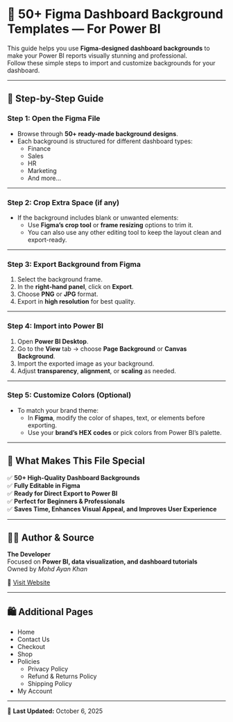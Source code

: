 # 🧩 50+ Figma Dashboard Background Templates — For Power BI

This guide helps you use **Figma-designed dashboard backgrounds** to make your Power BI reports visually stunning and professional.  
Follow these simple steps to import and customize backgrounds for your dashboard.

---

## 🚀 Step-by-Step Guide

### **Step 1: Open the Figma File**
- Browse through **50+ ready-made background designs**.
- Each background is structured for different dashboard types:
  - Finance  
  - Sales  
  - HR  
  - Marketing  
  - And more…

---

### **Step 2: Crop Extra Space (if any)**
- If the background includes blank or unwanted elements:
  - Use **Figma’s crop tool** or **frame resizing** options to trim it.
  - You can also use any other editing tool to keep the layout clean and export-ready.

---

### **Step 3: Export Background from Figma**
1. Select the background frame.  
2. In the **right-hand panel**, click on **Export**.  
3. Choose **PNG** or **JPG** format.  
4. Export in **high resolution** for best quality.

---

### **Step 4: Import into Power BI**
1. Open **Power BI Desktop**.  
2. Go to the **View** tab → choose **Page Background** or **Canvas Background**.  
3. Import the exported image as your background.  
4. Adjust **transparency**, **alignment**, or **scaling** as needed.

---

### **Step 5: Customize Colors (Optional)**
- To match your brand theme:
  - In **Figma**, modify the color of shapes, text, or elements before exporting.  
  - Use your **brand’s HEX codes** or pick colors from Power BI’s palette.

---

## 🎨 What Makes This File Special

✅ **50+ High-Quality Dashboard Backgrounds**  
✅ **Fully Editable in Figma**  
✅ **Ready for Direct Export to Power BI**  
✅ **Perfect for Beginners & Professionals**  
✅ **Saves Time, Enhances Visual Appeal, and Improves User Experience**

---

## 🧑‍💻 Author & Source
**The Developer**  
Focused on **Power BI, data visualization, and dashboard tutorials**  
Owned by *Mohd Ayan Khan*  

🔗 [Visit Website](https://thedeveloperyt.com/product/50-figma-templates/)  

---

## 🛍️ Additional Pages
- Home  
- Contact Us  
- Checkout  
- Shop  
- Policies  
  - Privacy Policy  
  - Refund & Returns Policy  
  - Shipping Policy  
- My Account  

---

📅 **Last Updated:** October 6, 2025  
